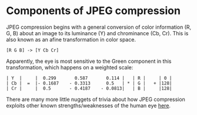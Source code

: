# Components of JPEG compression

JPEG compression begins with a general conversion of color information (R, G, B) about an image to its luminance (Y) and chrominance (Cb, Cr). This is also known as an afine transformation in color space.

`[R G B] -> [Y Cb Cr]`

Apparently, the eye is most sensitive to the Green component in this transformation, which happens on a weighted scale:

```
| Y  |     |  0.299       0.587       0.114 |   | R |     | 0 |
| Cb |  =  |- 0.1687    - 0.3313      0.5   | * | G |   + |128|
| Cr |     |  0.5       - 0.4187    - 0.0813|   | B |     |128|
```

There are many more little nuggets of trivia about how JPEG compression exploits other known strengths/weaknesses of the human eye [here](http://www.opennet.ru/docs/formats/jpeg.txt).
